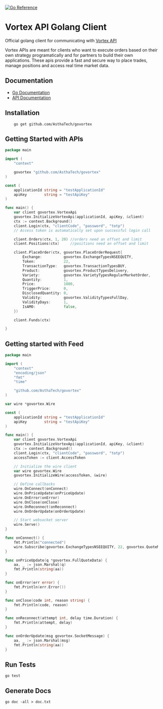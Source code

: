 [![Go Reference](https://pkg.go.dev/badge/github.com/AsthaTech/govortex.svg)](https://pkg.go.dev/github.com/AsthaTech/govortex)
# Vortex API Golang Client


Official golang client for communicating with [Vortex API](https://asthatrade.com/vortex)

Vortex APIs are meant for clients who want to execute orders based on their own strategy programatically and for partners to build their own applications. These apis provide a fast and secure way to place trades, manage positions and access real time market data.


## Documentation 
- [Go Documentation](https://pkg.go.dev/github.com/AsthaTech/govortex)
- [API Documentation](https://vortex.asthatrade.com/docs/)

## Installation 

```
    go get github.com/AsthaTech/govortex
```


## Getting Started with APIs 

```go 
package main

import (
	"context"

	govortex "github.com/AsthaTech/govortex"
)

const (
	applicationId string = "testApplicationId"
	apiKey        string = "testApiKey"
)

func main() {
	var client govortex.VortexApi
	govortex.InitializeVortexApi(applicationId, apiKey, &client)
	ctx := context.Background()
	client.Login(ctx, "clientCode", "password", "totp")
	// Access token is automatically set upon successful login call

	client.Orders(ctx, 1, 20) //orders need an offset and limit
	client.Positions(ctx)     //positions need an offset and limit

	client.PlaceOrder(ctx, govortex.PlaceOrderRequest{
		Exchange:          govortex.ExchangeTypesNSEEQUITY,
		Token:             22,
		TransactionType:   govortex.TransactionTypesBUY,
		Product:           govortex.ProductTypesDelivery,
		Variety:           govortex.VarietyTypesRegularMarketOrder,
		Quantity:          1,
		Price:             1800,
		TriggerPrice:      0,
		DisclosedQuantity: 0,
		Validity:          govortex.ValidityTypesFullDay,
		ValidityDays:      1,
		IsAMO:             false,
	})

	client.Funds(ctx)

}

```

## Getting started with Feed 
```go 
package main

import (
	"context"
	"encoding/json"
	"fmt"
	"time"

	"github.com/AsthaTech/govortex"
)

var wire *govortex.Wire

const (
	applicationId string = "testApplicationId"
	apiKey        string = "testApiKey"
)

func main() {
	var client govortex.VortexApi
	govortex.InitializeVortexApi(applicationId, apiKey, &client)
	ctx := context.Background()
	client.Login(ctx, "clientCode", "password", "totp")
	accessToken := client.AccessToken

	// Initialize the wire client
	var wire govortex.Wire
	govortex.InitializeWire(accessToken, &wire)

	// Define callbacks
	wire.OnConnect(onConnect)
	wire.OnPriceUpdate(onPriceUpdate)
	wire.OnError(onError)
	wire.OnClose(onClose)
	wire.OnReconnect(onReconnect)
	wire.OnOrderUpdate(onOrderUpdate)

	// Start websocket server
	wire.Serve()
}

func onConnect() {
	fmt.Println("connected")
	wire.Subscribe(govortex.ExchangeTypesNSEEQUITY, 22, govortex.QuoteModesFULL)
}

func onPriceUpdate(q *govortex.FullQuoteData) {
	aa, _ := json.Marshal(q)
	fmt.Println(string(aa))
}

func onError(err error) {
	fmt.Println(err.Error())
}

func onClose(code int, reason string) {
	fmt.Println(code, reason)
}

func onReconnect(attempt int, delay time.Duration) {
	fmt.Println(attempt, delay)
}

func onOrderUpdate(msg govortex.SocketMessage) {
	aa, _ := json.Marshal(msg)
	fmt.Println(string(aa))
}

```

## Run Tests 

```
go test
```

## Generate Docs 

```
go doc -all > doc.txt
```